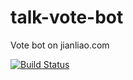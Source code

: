 # talk-vote-bot
Vote bot on jianliao.com

[![Build Status][travis-image]][travis-url]

[travis-url]: https://travis-ci.org/jianliaoim/talk-vote-bot
[travis-image]: http://img.shields.io/travis/jianliaoim/talk-vote-bot.svg
